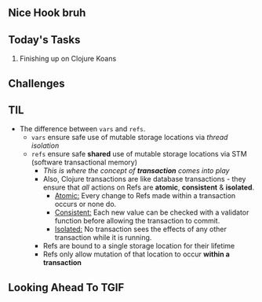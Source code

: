 ## Nice Hook bruh

## Today's Tasks
1. Finishing up on Clojure Koans 

## Challenges 

## TIL 
- The difference between `vars` and `refs`. 
  - `vars` ensure safe use of mutable storage locations via *thread isolation*
  - `refs` ensure safe **shared** use of mutable storage locations via STM (software transactional memory)
    -  *This is where the concept of **transaction** comes into play*
    -  Also, Clojure transactions are like database transactions - they ensure that *all* actions on Refs are **atomic**, **consistent** & **isolated**. 
        - <ins>Atomic:</ins>  Every change to Refs made within a transaction occurs or none do.
        - <ins>Consistent:</ins>  Each new value can be checked with a validator function before allowing the transaction to commit.
        - <ins>Isolated:</ins>  No transaction sees the effects of any other transaction while it is running.
    -  Refs are bound to a single storage location for their lifetime
    -  Refs only allow mutation of that location to occur **within a transaction**

## Looking Ahead To TGIF 
